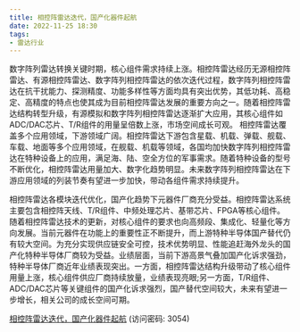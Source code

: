 ```yaml
---
title: 相控阵雷达迭代，国产化器件起航
date: 2022-11-25 18:30
tags:
- 雷达行业
---
```

数字阵列雷达转换关键时期，核心组件需求持续上涨。相控阵雷达经历无源相控阵雷达、有源相控阵雷达、数字阵列相控阵雷达的依次迭代过程，数字阵列相控阵雷达在抗干扰能力、探测精度、功能多样性等方面均具有突出优势，其低功耗、高稳定、高精度的特点也使其成为目前相控阵雷达发展的重要方向之一。随着相控阵雷达结构转型升级，有源模拟和数字阵列相控阵雷达逐渐扩大应用，其核心组件如ADC/DAC芯片、T/R组件的用量呈倍数上涨，市场空间成长可观。
相控阵雷达覆盖多个应用领域，下游领域广阔。相控阵雷达下游包含星载、机载、弹载、舰载、车载、地面等多个应用领域，在舰载、机载等领域，各国均加快数字阵列相控阵雷达在特种设备上的应用，满足海、陆、空全方位的军事需求。随着特种设备的型号不断优化，相控阵雷达用量加大、数字化趋势明显。未来数字阵列相控阵雷达在下游应用领域的列装节奏有望进一步加快，带动各组件需求持续提升。
<!-- more -->
相控阵雷达各模块迭代优化，国产化趋势下元器件厂商充分受益。相控阵雷达系统主要包含相控阵天线、T/R组件、中频处理芯片、基带芯片、FPGA等核心组件。随着相控阵雷达技术的更新，对核心组件的要求也向高频段、集成化、轻量化等方向发展。当前元器件在功能上的重要性正不断提升，而上游特种半导体国产替代仍有较大空间。为充分实现供应链安全可控，技术优势明显、性能追赶海外龙头的国产化特种半导体厂商较为受益。业绩层面，当前下游高景气叠加国产化诉求强劲，特种半导体厂商近年业绩表现突出。一方面，相控阵雷达结构升级带动了核心组件用量上涨，核心组件供应厂商持续放量，业绩表现亮眼;另一方面，T/R组件、ADC/DAC芯片等关键组件的国产化诉求强烈，国产替代空间较大，未来有望进一步增长，相关公司的成长空间可期。

[相控阵雷达迭代，国产化器件起航](https://url12.ctfile.com/f/3948612-733901352-633485?p=3054)
(访问密码: 3054)


